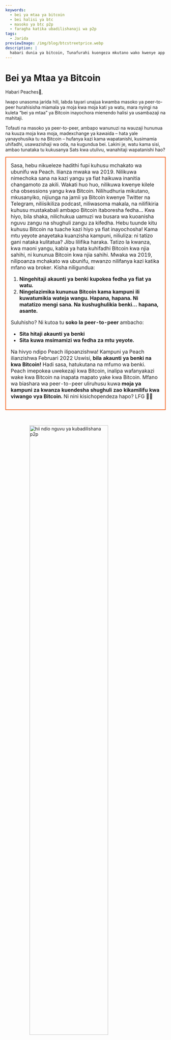 ```yaml
---
keywords:
  - bei ya mtaa ya bitcoin
  - bei halisi ya btc
  - masoko ya btc p2p
  - faragha katika ubadilishanaji wa p2p
tags:
  - Jarida
previewImage: /img/blog/btcstreetprice.webp
description: |
  habari dunia ya bitcoin, Tunafurahi kuongeza mkutano wako kwenye app ya Peach Bitcoin!
---
```


# Bei ya Mtaa ya Bitcoin

Habari Peaches🍑,

Iwapo unasoma jarida hili, labda tayari unajua kwamba masoko ya peer-to-peer hurahisisha miamala ya moja kwa moja kati ya watu, mara nyingi na kuleta “bei ya mtaa” ya Bitcoin inayochora mienendo halisi ya usambazaji na mahitaji.

Tofauti na masoko ya peer-to-peer, ambapo wanunuzi na wauzaji hununua na kuuza moja kwa moja, madexchange ya kawaida – hata yale yanayohusika tu na Bitcoin – hufanya kazi kama wapatanishi, kusimamia uhifadhi, usawazishaji wa oda, na kugundua bei. Lakini je, watu kama sisi, ambao tunataka tu kukusanya Sats kwa utulivu, wanahitaji wapatanishi hao?

<table style="width: 100%; max-width: 800px; margin: auto; border-collapse: collapse;">
<td style="border: 2px solid #f56522; padding: 15px; width: 60%; vertical-align: top;">
Sasa, hebu nikueleze hadithi fupi kuhusu mchakato wa ubunifu wa Peach. Ilianza mwaka wa 2019. Nilikuwa nimechoka sana na kazi yangu ya fiat haikuwa inanitia changamoto za akili. Wakati huo huo, nilikuwa kwenye kilele cha obsessions yangu kwa Bitcoin. Nilihudhuria mikutano, mkusanyiko, nijiunga na jamii ya Bitcoin kwenye Twitter na Telegram, niliisikiliza podcast, niliwasoma makala, na nilifikiria kuhusu mustakabali ambapo Bitcoin itaboresha fedha… Kwa hiyo, bila shaka, nilichukua uamuzi wa busara wa kuoanisha nguvu zangu na shughuli zangu za kifedha. Hebu tuunde kitu kuhusu Bitcoin na tuache kazi hiyo ya fiat inayochosha! Kama mtu yeyote anayetaka kuanzisha kampuni, niliuliza: ni tatizo gani nataka kulitatua? Jibu lilifika haraka. Tatizo la kwanza, kwa maoni yangu, kabla ya hata kuhifadhi Bitcoin kwa njia sahihi, ni kununua Bitcoin kwa njia sahihi. Mwaka wa 2019, nilipoanza mchakato wa ubunifu, mwanzo nilifanya kazi katika mfano wa broker. Kisha niligundua:

1. **Ningehitaji akaunti ya benki kupokea fedha ya fiat ya watu.**
2. **Ningelazimika kununua Bitcoin kama kampuni ili kuwatumikia wateja wangu. Hapana, hapana. Ni matatizo mengi sana. Na kushughulikia benki… hapana, asante.**

  Suluhisho? Ni kutoa tu **soko la peer-to-peer** ambacho:
- **Sita hitaji akaunti ya benki**
- **Sita kuwa msimamizi wa fedha za mtu yeyote.**

Na hivyo ndipo Peach ilipoanzishwa! Kampuni ya Peach ilianzishwa Februari 2022 Uswisi, **bila akaunti ya benki na kwa Bitcoin!** Hadi sasa, hatukutana na mfumo wa benki. Peach imepokea uwekezaji kwa Bitcoin, inalipa wafanyakazi wake kwa Bitcoin na inapata mapato yake kwa Bitcoin. Mfano wa biashara wa peer-to-peer uliruhusu kuwa **moja ya kampuni za kwanza kuendesha shughuli zao kikamilifu kwa viwango vya Bitcoin.** Ni nini kisichopendeza hapo? LFG 🍑🚀
</td>
</table>

<br><br>
<img src="/img/blog/This-is-peer-to-peer.gif" alt="hii ndio nguvu ya kubadilishana p2p" style="display:block; margin: auto; width: 70%;">
<br><br>

Sasa, tukirudi kwenye bei ya mtaa ya Bitcoin… yaani, bei ya peer-to-peer! Ninaiita bei mbovu, bei safi, bei bila wapatanishi, bei asilia, bei isiyo na dhambi… bei ambayo mtu anapoamua kwamba katika wakati huu maalum, mahali hapa hasa, na katika hali hii, Bitcoin inafikia thamani ya <X> kwake/kwao.

Dhana ya bei ya mtaa ya Bitcoin sio kitu kipya kabisa. Mnamo 2017, Clark Moody alianzisha kipimo cha [Bitcoin Street Price](https://bitcoin.clarkmoody.com/posts/introducing-bitcoin-street-price?) kwa lengo la kufuatilia thamani ya Bitcoin inayobadilishana kwa njia ya peer-to-peer katika sarafu mbalimbali za eneo. Jitihada hii ililenga kutoa uwakilishi sahihi zaidi wa thamani ya Bitcoin katika mkono katika maeneo tofauti. Kwa bahati mbaya, data hizi hazipo tena kutokana na ukosefu wa msaada na rasilimali, lakini majukwaa kama Peach Bitcoin yanaendelea kutetea wazo kwamba bei ya peer-to-peer ndicho bei halisi ya Bitcoin.

ANGALIA SASA ukurasa wetu mpya wa [mwanzoni](https://peachbitcoin.com/) ili kugundua ATH ya bei ya mtaa ya Bitcoin kwenye Peach katika saa 24 / siku 15 / siku 30 katika EUR, CHF, USD!  
Ina hesabiwa vipi? Tunachukua wastani wa bei ya miamala yote iliyokamilika kwenye Peach.

<div style="border: 2px solid orange; padding: 10px; text-align: center;">
    <strong>INGIZA & CHEZA</strong> na API yetu ya Bei ya Peer-to-Peer ya Bitcoin:
</div>

:::buttons
[API ya Bei ya Peer-to-Peer](https://docs.peachbitcoin.com/#ath-price)
:::

FIKIRI HII! JE, UMETAMBUA KWANINI  
bei ya Bitcoin mara nyingi ni **juu zaidi** kwenye soko la peer-to-peer! Kwa nini? Kwa sababu ni halisi na hakuna ugumu wa kitambulisho wala mambo ya KYC!  
Ndiyo maana kufanya arbitrage au kuuza Bitcoin kwenye Peach ni na mantiki sana. Na… **NI BURE!!** Pakua app na weka moja kwa moja ombi lako la kuuza!

<div style="text-align: center;">
  <video controls style="max-width: 100%; height: auto;" poster="/img/blog/tradecashforsat/Thumbnail.png">
    <source src="/img/blog/P2P-Price-promo.mp4" type="video/mp4">
    Your Browser dont support video tag.
  </video>
</div>

Angalia pia unachomaanisha peer-to-peer katika maisha halisi:

Watu wanabadilishana Bitcoin kwa njia ya siri sana kwa PESA TASLIMI huku wakihudhuria meetups za Bitcoin! Huu ni meetup huko Ufaransa, [Bitcoin Metz!](https://x.com/btc_metz/status/1883220185504727229?s=46). Salamu kwao! Peach hurahisisha muamala kwa kutoa huduma ya escrow na jukwaa la kutafuta ofa. Asante BitcoinMetz kwa kuwasilisha Peach! Ni heshima kubwa kwetu.

![](/img/blog/tradecashforsat/tradeforsat.png)

Hiyo ndiyo yote kutoka kwangu, Peaches!

Kwa salamu za matunda,

@ProofofSteph

Fanya kuwa muundo wa kukusanya Sats kwa njia ya peer-to-peer ni kawaida,

Shiriki msimbo wako wa rufaa na marafiki zako

Wao wanapata muamala wa kununua wa bure 1 na wewe unapata pointi za rufaa ambazo unaweza kubadilisha kuwa sats na mengineyo.
 
## ⚠️ TOLEWA MPYA WA PEACH, SASA UNAPATIKANA 0.5.3 (265) ⚠️

:::figures 3
![fadhili hadi ofa 21 za mauzo ya papo hapo](/img/blog/tradecashforsat/fundmore.png)

![kamwe usishirikishe seed yako](/img/blog/tradecashforsat/nevershare.png)

![hali ya giza kwenye Peach](/img/blog/tradecashforsat/darkmode.png)
:::

**USISHARIKI SEED YAKO, HATA NA KWA MAMAMO!**

## KWENYE HABARI NINGINE: NODE YA PEACH LIGHTNING NETWORK⚡ IPO MOJA NA MOJA!

![light peach](/img/blog/tradecashforsat/lightpeach.png)

- Angalia maelezo ya muunganisho kwenye Clearnet na Tor [hapa](https://ln.peachbitcoin.com/embed/FHQuQDFDUngLDXY2n36R6JjP5FgLHKFNF7MDMTUHR8bX/BTC/ln)
- Anwani yetu ya lightning ni **hello@ln.peachbitcoin.com** 🤗

Peach ni timu ndogo sana. Msaada wowote unathaminiwa sana!  
Unataka kushirikiana nasi? Unataka kutupromoa?  
Ungependa kujiunga na timu kama ambasada wa eneo au kaunti ya Peach? 👀  
Wasiliana nasi sasa!

:::buttons
[Tuma salamu!](mailto:hello@peachbitcoin.com)
:::

<table style="width: 100%; max-width: 800px; margin: auto; border-collapse: collapse;">
  <tr>
    <td style="border: 2px solid #E4572E; padding: 15px; width: 60%; vertical-align: top;">
      <div style="word-wrap: break-word; font-size: 16px; line-height: 1.5;">
        <strong>Je, wewe ni mtaalam wa meetup?<br>
        Una duka la Bitcoin?<br>
        Au unaandaa matukio/hurukwe?</strong>
        <br><br>
        Ingiza tukio lako au duka lako kwenye app yetu ili kuwezesha miamala kwa PESA TASLIMI katika eneo lako.
        <ul>
          <li>Pata 100% ya mapato yetu kwa kila muamala wa pesa taslimi unaofanyika kwenye meetup yako!</li>
          <li>Pata msimbo wako wa rufaa maalum, zawadi, vipeperushi na msaada wetu wote wa kutoa elimu juu ya biashara ya siri.</li>
        </ul>
        Tuma barua pepe yenye <strong style="color: #E4572E;">#CASH4SATS</strong> ili upate taarifa zote.
      </div>
    </td>
    <td style="padding-left: 20px; width: 40%; text-align: center; vertical-align: top;">
      <img src="/img/blog/tradecashforsat/img1.png" alt="Picha ya Meetup" style="max-width: 100%; height: auto;">
      <br><br>
      <a href="#" style="display: inline-block; background-color: #E4572E; color: white; padding: 10px 20px; text-decoration: none; font-weight: bold; border-radius: 5px;">SASA ANDIKA MEETUP YAKO KATIKA PEACH</a>
    </td>
  </tr>
</table>

<br><br>

![endelea kukusanya Sats!](/img/blog/tradecashforsat/keepstacking.png)
